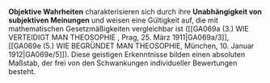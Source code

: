 
**Objektive Wahrheiten** charakterisieren sich durch ihre **Unabhängigkeit von subjektiven Meinungen** und weisen eine Gültigkeit auf, die mit mathematischen Gesetzmäßigkeiten vergleichbar ist ([[GA069a (3.) WIE VERTEIDIGT MAN THEOSOPHIE , Prag, 25. März 1911|GA069a/3]], [[GA069e (5.) WIE BEGRÜNDET MAN THEOSOPHIE, München, 10. Januar 1912|GA069e/5]]). Diese geistigen Erkenntnisse bilden einen absoluten Maßstab, der frei von den Schwankungen individueller Bewertungen besteht.
